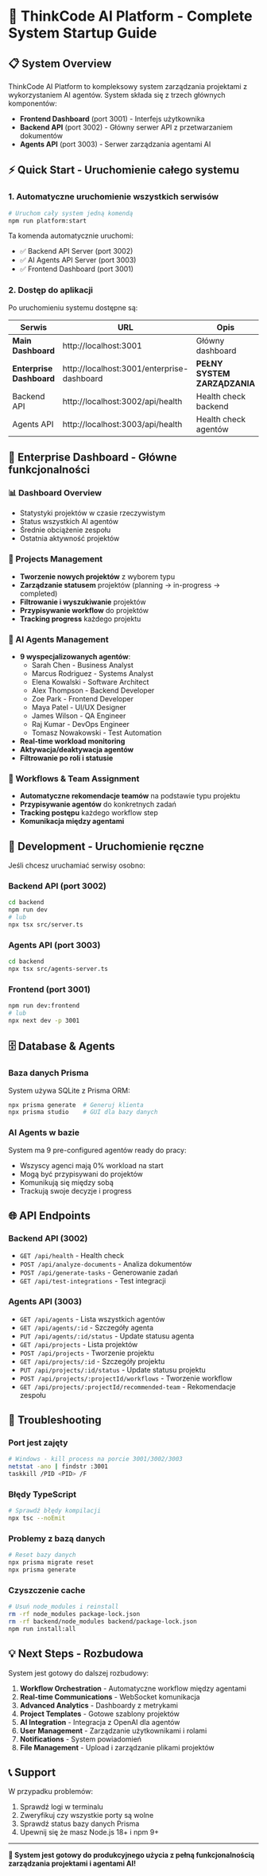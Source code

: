 # 🚀 ThinkCode AI Platform - Complete System Startup Guide

## 📋 System Overview

ThinkCode AI Platform to kompleksowy system zarządzania projektami z wykorzystaniem AI agentów. System składa się z trzech głównych komponentów:

- **Frontend Dashboard** (port 3001) - Interfejs użytkownika
- **Backend API** (port 3002) - Główny serwer API z przetwarzaniem dokumentów
- **Agents API** (port 3003) - Serwer zarządzania agentami AI

## ⚡ Quick Start - Uruchomienie całego systemu

### 1. Automatyczne uruchomienie wszystkich serwisów

```bash
# Uruchom cały system jedną komendą
npm run platform:start
```

Ta komenda automatycznie uruchomi:

- ✅ Backend API Server (port 3002)
- ✅ AI Agents API Server (port 3003)
- ✅ Frontend Dashboard (port 3001)

### 2. Dostęp do aplikacji

Po uruchomieniu systemu dostępne są:

| Serwis                   | URL                                        | Opis                         |
| ------------------------ | ------------------------------------------ | ---------------------------- |
| **Main Dashboard**       | http://localhost:3001                      | Główny dashboard             |
| **Enterprise Dashboard** | http://localhost:3001/enterprise-dashboard | **PEŁNY SYSTEM ZARZĄDZANIA** |
| Backend API              | http://localhost:3002/api/health           | Health check backend         |
| Agents API               | http://localhost:3003/api/health           | Health check agentów         |

## 🎯 Enterprise Dashboard - Główne funkcjonalności

### **📊 Dashboard Overview**

- Statystyki projektów w czasie rzeczywistym
- Status wszystkich AI agentów
- Średnie obciążenie zespołu
- Ostatnia aktywność projektów

### **📁 Projects Management**

- **Tworzenie nowych projektów** z wyborem typu
- **Zarządzanie statusem** projektów (planning → in-progress → completed)
- **Filtrowanie i wyszukiwanie** projektów
- **Przypisywanie workflow** do projektów
- **Tracking progress** każdego projektu

### **🤖 AI Agents Management**

- **9 wyspecjalizowanych agentów**:
  - Sarah Chen - Business Analyst
  - Marcus Rodriguez - Systems Analyst
  - Elena Kowalski - Software Architect
  - Alex Thompson - Backend Developer
  - Zoe Park - Frontend Developer
  - Maya Patel - UI/UX Designer
  - James Wilson - QA Engineer
  - Raj Kumar - DevOps Engineer
  - Tomasz Nowakowski - Test Automation
- **Real-time workload monitoring**
- **Aktywacja/deaktywacja agentów**
- **Filtrowanie po roli i statusie**

### **🔄 Workflows & Team Assignment**

- **Automatyczne rekomendacje teamów** na podstawie typu projektu
- **Przypisywanie agentów** do konkretnych zadań
- **Tracking postępu** każdego workflow step
- **Komunikacja między agentami**

## 🔧 Development - Uruchomienie ręczne

Jeśli chcesz uruchamiać serwisy osobno:

### Backend API (port 3002)

```bash
cd backend
npm run dev
# lub
npx tsx src/server.ts
```

### Agents API (port 3003)

```bash
cd backend
npx tsx src/agents-server.ts
```

### Frontend (port 3001)

```bash
npm run dev:frontend
# lub
npx next dev -p 3001
```

## 🗄️ Database & Agents

### Baza danych Prisma

System używa SQLite z Prisma ORM:

```bash
npx prisma generate  # Generuj klienta
npx prisma studio    # GUI dla bazy danych
```

### AI Agents w bazie

System ma 9 pre-configured agentów ready do pracy:

- Wszyscy agenci mają 0% workload na start
- Mogą być przypisywani do projektów
- Komunikują się między sobą
- Trackują swoje decyzje i progress

## 🌐 API Endpoints

### Backend API (3002)

- `GET /api/health` - Health check
- `POST /api/analyze-documents` - Analiza dokumentów
- `POST /api/generate-tasks` - Generowanie zadań
- `GET /api/test-integrations` - Test integracji

### Agents API (3003)

- `GET /api/agents` - Lista wszystkich agentów
- `GET /api/agents/:id` - Szczegóły agenta
- `PUT /api/agents/:id/status` - Update statusu agenta
- `GET /api/projects` - Lista projektów
- `POST /api/projects` - Tworzenie projektu
- `GET /api/projects/:id` - Szczegóły projektu
- `PUT /api/projects/:id/status` - Update statusu projektu
- `POST /api/projects/:projectId/workflows` - Tworzenie workflow
- `GET /api/projects/:projectId/recommended-team` - Rekomendacje zespołu

## 🚨 Troubleshooting

### Port jest zajęty

```bash
# Windows - kill process na porcie 3001/3002/3003
netstat -ano | findstr :3001
taskkill /PID <PID> /F
```

### Błędy TypeScript

```bash
# Sprawdź błędy kompilacji
npx tsc --noEmit
```

### Problemy z bazą danych

```bash
# Reset bazy danych
npx prisma migrate reset
npx prisma generate
```

### Czyszczenie cache

```bash
# Usuń node_modules i reinstall
rm -rf node_modules package-lock.json
rm -rf backend/node_modules backend/package-lock.json
npm run install:all
```

## 💡 Next Steps - Rozbudowa

System jest gotowy do dalszej rozbudowy:

1. **Workflow Orchestration** - Automatyczne workflow między agentami
2. **Real-time Communications** - WebSocket komunikacja
3. **Advanced Analytics** - Dashboardy z metrykami
4. **Project Templates** - Gotowe szablony projektów
5. **AI Integration** - Integracja z OpenAI dla agentów
6. **User Management** - Zarządzanie użytkownikami i rolami
7. **Notifications** - System powiadomień
8. **File Management** - Upload i zarządzanie plikami projektów

## 📞 Support

W przypadku problemów:

1. Sprawdź logi w terminalu
2. Zweryfikuj czy wszystkie porty są wolne
3. Sprawdź status bazy danych Prisma
4. Upewnij się że masz Node.js 18+ i npm 9+

---

**🎉 System jest gotowy do produkcyjnego użycia z pełną funkcjonalnością zarządzania projektami i agentami AI!**
